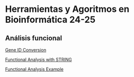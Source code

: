 
# Herramientas y Agoritmos en Bioinformática 24-25
## Análisis funcional
[Gene ID Conversion](https://amoyag.github.io/HAB_24-25/GeneID_Conversion)


[Functional Analysis with STRING](https://github.com/amoyag/HAB_24-25/blob/main/funct_anal-stringdb.ipynb)

[Functional Analysis Example](https://github.com/amoyag/HAB_24-25/blob/main/funct_anal-example.ipynb)

